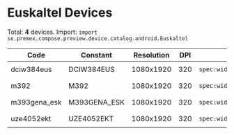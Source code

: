 # Euskaltel Devices

Total: **4** devices. Import: `import se.premex.compose.preview.device.catalog.android.Euskaltel`

| Code | Constant | Resolution | DPI | Compose Spec | Preview Usage |
|------|----------|------------|-----|-------------|---------------|
| dciw384eus | DCIW384EUS | 1080x1920 | 320 | `spec:width=1080px,height=1920px,dpi=320` | `@Preview(device = Euskaltel.DCIW384EUS)` |
| m392 | M392 | 1080x1920 | 320 | `spec:width=1080px,height=1920px,dpi=320` | `@Preview(device = Euskaltel.M392)` |
| m393gena_esk | M393GENA_ESK | 1080x1920 | 320 | `spec:width=1080px,height=1920px,dpi=320` | `@Preview(device = Euskaltel.M393GENA_ESK)` |
| uze4052ekt | UZE4052EKT | 1080x1920 | 320 | `spec:width=1080px,height=1920px,dpi=320` | `@Preview(device = Euskaltel.UZE4052EKT)` |

<!-- Generated automatically. Do not edit manually. -->
